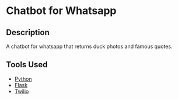 # Chatbot for Whatsapp

## Description

A chatbot for whatsapp that returns duck photos and famous quotes.

## Tools Used

- [Python](https://www.python.org/downloads/)
- [Flask](https://flask.palletsprojects.com/en/2.2.x/)
- [Twilio](https://www.twilio.com/en-us)
